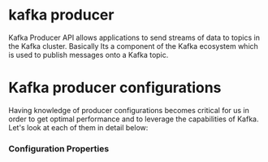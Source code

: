 # kafka producer
Kafka Producer API allows applications to send streams of data to topics in the Kafka cluster. Basically Its a component of the Kafka ecosystem which is used to publish messages onto a Kafka topic.

# Kafka producer configurations
Having knowledge of producer configurations becomes critical for us in order to get optimal performance and to leverage the capabilities of Kafka. Let's look at each of them in detail below:

### Configuration Properties


<!--stackedit_data:
eyJoaXN0b3J5IjpbNzM2MzYzOTAsNjExMDA5MzYzLDExNjg0OT
gyMDIsNzUyMjQ5NzE1LC0yODg0MDY0ODcsMTYxNzQ5NTc0NCwz
NjI2MTk0ODEsMjAzNTgyMTUzNCwtMTI5ODExMjMxNCwtNDQ1Mj
MwNzMwLC05Njk5NTkzNiwtMTY2MDU0OTM2OSwtMTYzNDc1Mzcx
NSwxMTg1NTc3MDcwLC0yMDU0NDg2NjgxLC00NzA0NTI2MDgsNj
UwODk4MTgsLTIwODg3NDY2MTIsLTIwODg3NDY2MTIsLTExNzE5
Mjg0NV19
-->